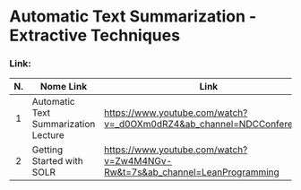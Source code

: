 # Automatic Text Summarization - Extractive Techniques


### Link:
| N. | Nome Link | Link |
| :---:  | --- | --- |
| 1 | Automatic Text Summarization Lecture | https://www.youtube.com/watch?v=_d0OXm0dRZ4&ab_channel=NDCConferences |
| 2 | Getting Started with SOLR | https://www.youtube.com/watch?v=Zw4M4NGv-Rw&t=7s&ab_channel=LeanProgramming |

